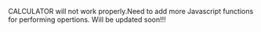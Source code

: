 CALCULATOR will not work properly.Need to add more Javascript functions for performing opertions.
Will be updated soon!!!

